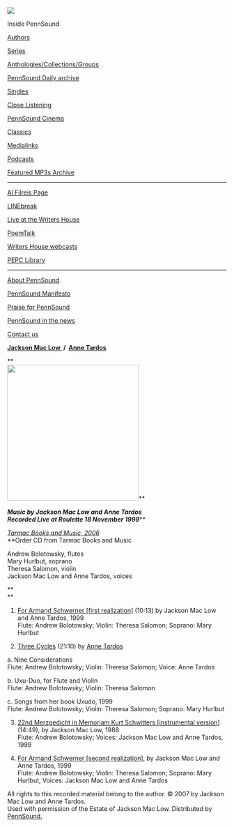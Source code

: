 ![](PennSound_flat.gif)

  

  
  

Inside PennSound

[Authors](authors.php)

[Series](series.php)

[Anthologies/Collections/Groups](anthologies.php)

[PennSound Daily archive](http://writing.upenn.edu/pennsound/daily)

[Singles](http://writing.upenn.edu/pennsound/singles)

[Close Listening](Close-Listening.php)

[PennSound Cinema](video.php)

[Classics](classics.php)

[Medialinks](http://writing.upenn.edu/wh/multimedia/medialinks/index.php)

[Podcasts](http://writing.upenn.edu/pennsound/podcasts.php)

[Featured MP3s Archive](featured-resources-archive.php)

------------------------------------------------------------------------

[Al Filreis Page](Filreis.html)

[LINEbreak](LINEbreak.html)

[Live at the Writers House](http://writing.upenn.edu/%7Ewh/involved/series/live/)

[PoemTalk](http://jacket2.org/content/poem-talk)

[Writers House webcasts](http://writing.upenn.edu/%7Ewh/webcasts/)

[PEPC
Library](http://writing.upenn.edu/pepc/contents.html)

------------------------------------------------------------------------

[About PennSound](http://writing.upenn.edu/pennsound/about.php)

[PennSound Manifesto](http://writing.upenn.edu/pennsound/manifesto.php)

<span class="quoted1">[Praise for PennSound](http://writing.upenn.edu/pennsound/praise.php)</span>

[PennSound in the news](http://writing.upenn.edu/pennsound/news)

[Contact us](mailto:pennsound@writing.upenn.edu)

  

**[Jackson
Mac Low ](Mac-Low.html) /  [Anne
Tardos](Tardos.html)**

**  
<img src="images/maclow-music-cd.jpg" width="302" height="312" />**

***Music
by Jackson Mac Low and Anne Tardos  
Recorded Live at Roulette 18 November 1999*****  
  
*[Tarmac Books and Music,
2006](http://xtina.org/tarmac.htm)*  
**<span class="price">Order CD from Tarmac Books and Music</span>  
  
Andrew Bolotowsky, flutes  
Mary Hurlbut, soprano  
Theresa Salomon, violin  
Jackson Mac Low and Anne Tardos, voices

**  
**
1. [For
Armand Schwerner \[first realization\]](http://media.sas.upenn.edu/pennsound/authors/Mac-Low/CDs/Music/Mac-Low-Tardos_01_Armand-Schwerner_Music_9-18-99.mp3) (10:13) by Jackson Mac Low and Anne Tardos, 1999  
Flute: Andrew Bolotowsky; Violin: Theresa Salomon; Soprano: Mary Hurlbut  
  
2. [Three
Cycles](http://media.sas.upenn.edu/pennsound/authors/Mac-Low/CDs/Music/Tardos-Anne_02_Three-Cycles_Music_9-18-99.mp3) (21:10) by [Anne
Tardos](http://writing.upenn.edu/pennsound/x/Tardos.html)  
  
a. Nine Considerations  
Flute: Andrew Bolotowsky; Violin: Theresa Salomon; Voice: Anne Tardos  
  
b. Uxu-Duo, for Flute and Violin  
Flute: Andrew Bolotowsky; Violin: Theresa Salomon  
  
c. Songs from her book Uxudo, 1999  
Flute: Andrew Bolotowsky; Violin: Theresa Salomon; Soprano: Mary Hurlbut  
  
3. [22nd
Merzgedicht in Memoriam Kurt Schwitters \[instrumental version\]](http://media.sas.upenn.edu/pennsound/authors/Mac-Low/CDs/Music/Mac-Low-Jackson_03_22nd-Merzgedicht_9-18-99.mp3)(14:49), by Jackson Mac Low, 1988  
Flute: Andrew Bolotowsky; Voices: Jackson Mac Low and Anne Tardos, 1999  
  
4. [For
Armand Schwerner \[second realization\]](http://media.sas.upenn.edu/pennsound/authors/Mac-Low/CDs/Music/Mac-Low-Tardos_04_Armand-Schwerner-2_Music_1999.mp3), by Jackson Mac Low and Anne Tardos, 1999  
Flute: Andrew Bolotowsky; Violin: Theresa Salomon; Soprano: Mary Hurlbut, Voices: Jackson Mac Low and Anne Tardos  

All rights to this recorded material belong to the author. © 2007 by Jackson
Mac Low and Anne Tardos.  
Used with permission of the Estate of Jackson Mac Low. Distributed by [PennSound.](../index.html)
